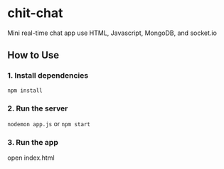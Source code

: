 # chit-chat
Mini real-time chat app use HTML, Javascript, MongoDB, and socket.io

## How to Use
### 1. Install dependencies
```npm install```
### 2. Run the server
```nodemon app.js``` or ```npm start```
### 3. Run the app
open index.html
